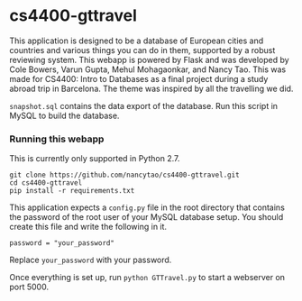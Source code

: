 # cs4400-gttravel

This application is designed to be a database of European cities and countries and various things you can do in them, supported by a robust reviewing system. This webapp is powered by Flask and was developed by Cole Bowers, Varun Gupta, Mehul Mohagaonkar, and Nancy Tao.
This was made for CS4400: Intro to Databases as a final project during a study abroad trip in Barcelona. The theme was inspired by all the travelling we did.

`snapshot.sql` contains the data export of the database. Run this script in MySQL to build the database. 

### Running this webapp
This is currently only supported in Python 2.7. 
```
git clone https://github.com/nancytao/cs4400-gttravel.git
cd cs4400-gttravel
pip install -r requirements.txt 
```
This application expects a `config.py` file in the root directory that contains the password of the root user of your MySQL database setup. You should create this file and write the following in it.
```
password = "your_password"
```
Replace `your_password` with your password. 

Once everything is set up, run `python GTTravel.py` to start a webserver on port 5000. 
